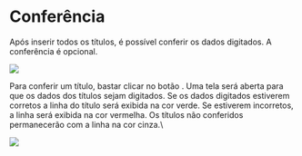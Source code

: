 # Conferência

Após inserir todos os títulos, é possível conferir os dados digitados. A conferência é opcional.

![](<../../../../.gitbook/assets/image (18).png>)

Para conferir um título, bastar clicar no botão <img src="../../../../.gitbook/assets/image (26).png" alt="" data-size="line">. Uma tela será aberta para que os dados dos títulos sejam digitados. Se os dados digitados estiverem corretos a linha do título será exibida na cor verde. Se estiverem incorretos, a linha será exibida na cor vermelha. Os títulos não conferidos permanecerão com a linha na cor cinza.\


![](<../../../../.gitbook/assets/image (24).png>)
